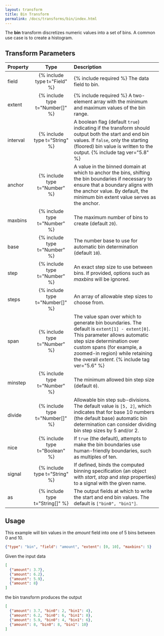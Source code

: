 ```yaml
---
layout: transform
title: Bin Transform
permalink: /docs/transforms/bin/index.html
---
```


The **bin** transform discretizes numeric values into a set of bins. A common use case is to create a histogram.

## Transform Parameters

| Property            | Type                            | Description   |
| :------------------ | :-----------------------------: | :------------ |
| field               | {% include type t="Field" %}    | {% include required %} The data field to bin.|
| extent              | {% include type t="Number[]" %} | {% include required %} A two-element array with the minimum and maximum values of the bin range.|
| interval            | {% include type t="String" %}   | A boolean flag (default `true`) indicating if the transform should output both the start and end bin values. If `false`, only the starting (floored) bin value is written to the output. {% include tag ver="5.8" %}|
| anchor              | {% include type t="Number" %}   | A value in the binned domain at which to anchor the bins, shifting the bin boundaries if necessary to ensure that a boundary aligns with the anchor value. By default, the minimum bin extent value serves as the anchor.|
| maxbins             | {% include type t="Number" %}   | The maximum number of bins to create (default `20`).|
| base                | {% include type t="Number" %}   | The number base to use for automatic bin determination (default `10`).|
| step                | {% include type t="Number" %}   | An exact step size to use between bins. If provided, options such as _maxbins_ will be ignored.|
| steps               | {% include type t="Number[]" %} | An array of allowable step sizes to choose from.|
| span                | {% include type t="Number" %}   | The value span over which to generate bin boundaries. The default is `extent[1] - extent[0]`. This parameter allows automatic step size determination over custom spans (for example, a zoomed-in region) while retaining the overall _extent_. {% include tag ver="5.6" %}|
| minstep             | {% include type t="Number" %}   | The minimum allowed bin step size (default `0`).|
| divide              | {% include type t="Number[]" %} | Allowable bin step sub-divisions. The default value is `[5, 2]`, which indicates that for base 10 numbers (the default base) automatic bin determination can consider dividing bin step sizes by 5 and/or 2.|
| nice                | {% include type t="Boolean" %}  | If `true` (the default), attempts to make the bin boundaries use human-friendly boundaries, such as multiples of ten.|
| signal              | {% include type t="String" %}   | If defined, binds the computed binning specification (an object with _start_, _stop_ and _step_ properties) to a signal with the given name.|
| as                  | {% include type t="String[]" %} | The output fields at which to write the start and end bin values. The default is `["bin0", "bin1"]`.|

## Usage

This example will bin values in the _amount_ field into one of 5 bins between 0 and 10.

```json
{"type": "bin", "field": "amount", "extent": [0, 10], "maxbins": 5}
```

 Given the input data

```json
[
  {"amount": 3.7},
  {"amount": 6.2},
  {"amount": 5.9},
  {"amount": 8}
]
```

the bin transform produces the output

```json
[
  {"amount": 3.7, "bin0": 2, "bin1": 4},
  {"amount": 6.2, "bin0": 6, "bin1": 8},
  {"amount": 5.9, "bin0": 4, "bin1": 6},
  {"amount": 8, "bin0": 8, "bin1": 10}
]
```
